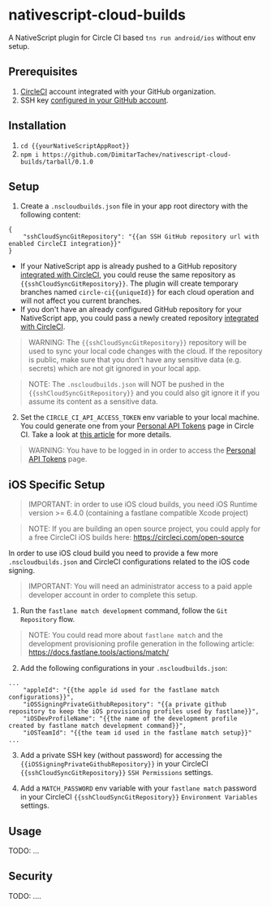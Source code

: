 # nativescript-cloud-builds
A NativeScript plugin for Circle CI based `tns run android/ios` without env setup.

## Prerequisites

1) [CircleCI](https://circleci.com/) account integrated with your GitHub organization.
2) SSH key [configured in your GitHub account](https://help.github.com/en/github/authenticating-to-github/adding-a-new-ssh-key-to-your-github-account).

## Installation

1) `cd {{yourNativeScriptAppRoot}}`
2) `npm i https://github.com/DimitarTachev/nativescript-cloud-builds/tarball/0.1.0`

## Setup

1) Create a `.nscloudbuilds.json` file in your app root directory with the following content:
```
{
    "sshCloudSyncGitRepository": "{{an SSH GitHub repository url with enabled CircleCI integration}}"
}
```

* If your NativeScript app is already pushed to a GitHub repository [integrated with CircleCI](https://circleci.com/docs/2.0/project-build/#adding-projects), you could reuse the same repository as `{{sshCloudSyncGitRepository}}`. The plugin will create temporary branches named `circle-ci{{uniqueId}}` for each cloud operation and will not affect you current branches.
* If you don't have an already configured GitHub repository for your NativeScript app, you could pass a newly created repository [integrated with CircleCI](https://circleci.com/docs/2.0/project-build/#adding-projects).

> WARNING: The `{{sshCloudSyncGitRepository}}` repository will be used to sync your local code changes with the cloud. If the repository is public, make sure that you don't have any sensitive data (e.g. secrets) which are not git ignored in your local app.  

> NOTE: The `.nscloudbuilds.json` will NOT be pushed in the `{{sshCloudSyncGitRepository}}` and you could also git ignore it if you assume its content as a sensitive data.
2) Set the `CIRCLE_CI_API_ACCESS_TOKEN` env variable to your local machine. You could generate one from your [Personal API Tokens](https://circleci.com/account/api) page in Circle CI. Take a look at [this article](https://circleci.com/docs/2.0/managing-api-tokens/#creating-a-personal-api-token) for more details.

> WARNING: You have to be logged in in order to access the [Personal API Tokens](https://circleci.com/account/api) page.  

## iOS Specific Setup

> IMPORTANT: in order to use iOS cloud builds, you need iOS Runtime version >= 6.4.0 (containing a fastlane compatible Xcode project)

> NOTE: If you are building an open source project, you could apply for a free CircleCI iOS builds here: https://circleci.com/open-source 

In order to use iOS cloud build you need to provide a few more `.nscloudbuilds.json` and CircleCI configurations related to the iOS code signing.

> IMPORTANT: You will need an administrator access to a paid apple developer account in order to complete this setup.

1) Run the `fastlane match development` command, follow the `Git Repository` flow. 

> NOTE: You could read more about `fastlane match` and the development provisioning profile generation in the following article: https://docs.fastlane.tools/actions/match/

2) Add the following configurations in your `.nscloudbuilds.json`:
```
...
    "appleId": "{{the apple id used for the fastlane match configurations}}",
    "iOSSigningPrivateGithubRepository": "{{a private github repository to keep the iOS provisioning profiles used by fastlane}}",
    "iOSDevProfileName": "{{the name of the development profile created by fastlane match development command}}",
    "iOSTeamId": "{{the team id used in the fastlane match setup}}"
...
```

3) Add a private SSH key (without password) for accessing the `{{iOSSigningPrivateGithubRepository}}` in your CircleCI `{{sshCloudSyncGitRepository}}` `SSH Permissions` settings.

4) Add a `MATCH_PASSWORD` env variable with your `fastlane match` password in your CircleCI `{{sshCloudSyncGitRepository}}` `Environment Variables` settings.

## Usage

TODO: ...

## Security

TODO: ....